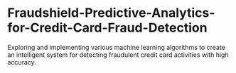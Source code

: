# Fraudshield-Predictive-Analytics-for-Credit-Card-Fraud-Detection
Exploring and implementing various machine learning algorithms to create an intelligent system for detecting fraudulent credit card activities with high accuracy.
